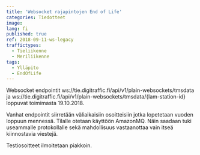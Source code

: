 ```yaml
---
title: 'Websocket rajapintojen End of Life'
categories: Tiedotteet
image: 
lang: fi
published: true
ref: 2018-09-11-ws-legacy
traffictypes:
  - Tieliikenne
  - Meriliikenne
tags:
  - Ylläpito
  - EndOfLife
---
```

Websocket endpointit ws://tie.digitraffic.fi/api/v1/plain-websockets/tmsdata ja ws://tie.digitraffic.fi/api/v1/plain-websockets/tmsdata/{lam-station-id} loppuvat toimimasta 19.10.2018.

Vanhat endpointit siirretään väliaikaisiin osoitteisiin jotka lopetetaan vuoden loppuun mennessä.  Tilalle otetaan
käyttöön AmazonMQ.  Näin saadaan tuki useammalle protokollalle sekä mahdollisuus vastaanottaa vain itseä kiinnostavia viestejä.

Testiosoitteet ilmoitetaan piakkoin.
